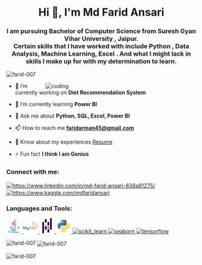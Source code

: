 <h1 align="center">Hi 👋, I'm Md Farid Ansari</h1>
<h3 align="center">I am pursuing Bachelor of Computer Science from Suresh Gyan Vihar University , Jaipur.<br> Certain skills that I have worked with include Python , Data Analysis, Machine Learning, Excel . And what I might lack in skills I make up for with my determination to learn.</h3>

<p align="left"> <img src="https://komarev.com/ghpvc/?username=farid-007&label=Profile%20views&color=0e75b6&style=flat" alt="farid-007" /> </p>

<!-- <p align="left"> <a href="https://github.com/ryo-ma/github-profile-trophy"><img src="https://github-profile-trophy.vercel.app/?username=farid-007" alt="farid-007" /></a> </p> -->
<img align="right" alt="coding" width="400"  src="https://www.fegno.com/wp-content/uploads/2022/03/web-development-company-in-kochi.gif" alt="">

- 🔭 I’m currently working on **Diet Recommendation System**
- 🌱 I’m currently learning **Power BI**

- 💬 Ask me about **Python, SQL, Excel, Power BI**

- 📫 How to reach me **faridarman45@gmail.com**

- 📄 Know about my experiences [Resume](https://drive.google.com/drive/u/1/folders/1R6Nk1YHyTpP2J-rNNk0dXg8obudSZUQJ)

- ⚡ Fun fact **I think I am Genius**

<h3 align="left">Connect with me:</h3>
<p align="left">
<a href="https://linkedin.com/in/https://www.linkedin.com/in/md-farid-ansari-838a81275/" target="blank"><img align="center" src="https://raw.githubusercontent.com/rahuldkjain/github-profile-readme-generator/master/src/images/icons/Social/linked-in-alt.svg" alt="https://www.linkedin.com/in/md-farid-ansari-838a81275/" height="30" width="40" /></a>
<a href="https://kaggle.com/https://www.kaggle.com/mdfaridansari" target="blank"><img align="center" src="https://raw.githubusercontent.com/rahuldkjain/github-profile-readme-generator/master/src/images/icons/Social/kaggle.svg" alt="https://www.kaggle.com/mdfaridansari" height="30" width="40" /></a>
</p>

<h3 align="left">Languages and Tools:</h3>
<p align="left"> </a> <a href="https://www.java.com" target="_blank" rel="noreferrer"> <img src="https://raw.githubusercontent.com/devicons/devicon/master/icons/java/java-original.svg" alt="java" width="40" height="40"/> </a> <a href="https://www.mysql.com/" target="_blank" rel="noreferrer"> <img src="https://raw.githubusercontent.com/devicons/devicon/master/icons/mysql/mysql-original-wordmark.svg" alt="mysql" width="40" height="40"/> </a> <a href="https://pandas.pydata.org/" target="_blank" rel="noreferrer"> <img src="https://raw.githubusercontent.com/devicons/devicon/2ae2a900d2f041da66e950e4d48052658d850630/icons/pandas/pandas-original.svg" alt="pandas" width="40" height="40"/> </a> <a href="https://www.python.org" target="_blank" rel="noreferrer"> <img src="https://raw.githubusercontent.com/devicons/devicon/master/icons/python/python-original.svg" alt="python" width="40" height="40"/> </a> <a href="https://scikit-learn.org/" target="_blank" rel="noreferrer"> <img src="https://upload.wikimedia.org/wikipedia/commons/0/05/Scikit_learn_logo_small.svg" alt="scikit_learn" width="40" height="40"/> </a> <a href="https://seaborn.pydata.org/" target="_blank" rel="noreferrer"> <img src="https://seaborn.pydata.org/_images/logo-mark-lightbg.svg" alt="seaborn" width="40" height="40"/> </a> <a href="https://www.tensorflow.org" target="_blank" rel="noreferrer"> <img src="https://www.vectorlogo.zone/logos/tensorflow/tensorflow-icon.svg" alt="tensorflow" width="40" height="40"/> </a> </p>

<p><img align="left" src="https://github-readme-stats.vercel.app/api/top-langs?username=farid-007&show_icons=true&locale=en&layout=compact" alt="farid-007" /></p>

<p>&nbsp;<img align="center" src="https://github-readme-stats.vercel.app/api?username=farid-007&show_icons=true&locale=en" alt="farid-007" /></p>

<p><img align="center" src="https://github-readme-streak-stats.herokuapp.com/?user=farid-007&" alt="farid-007" /></p>
